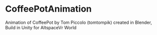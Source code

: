 # CoffeePotAnimation
Animation of CoffeePot by Tom Piccolo (tomtompik) created in Blender, Build in Unity for AltspaceVr World
